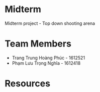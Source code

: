 # Midterm
Midterm project - Top down shooting arena

# Team Members
* Trang Trung Hoàng Phúc - 1612521
* Phạm Lưu Trọng Nghĩa - 1612418

# Resources
